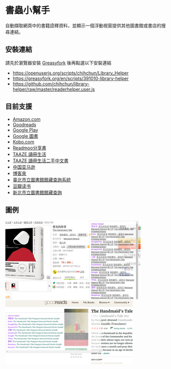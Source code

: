 # 書蟲小幫手

自動擷取網頁中的書籍詮釋資料，並顯示一個浮動視窗提供其他圖書館或書店的搜尋連結。

## 安裝連結

請先於瀏覽器安裝 [Greasyfork](https://greasyfork.org/zh-TW) 後再點選以下安裝連結
- https://openuserjs.org/scripts/chihchun/Library_Helper
- https://greasyfork.org/en/scripts/391010-library-helper
- https://github.com/chihchun/library-helper/raw/master/readerhelper.user.js

## 目前支援

- [Amazon.com](https://www.amazon.com/)
- [Goodreads](https://www.goodreads.com/)
- [Google Play](https://play.google.com/store?hl=en)
- [Google 圖書](https://books.google.com.tw/)
- [Kobo.com](https://www.kobo.com/tw/zh)
- [Readmoo分享書](https://share.readmoo.com/)
- [TAAZE 讀冊生活](https://www.taaze.tw/index.html)
- [TAAZE 讀冊生活二手中文書](https://www.taaze.tw/rwd_list.html?t=11&k=03&d=00)
- [中国亚马逊](https://www.amazon.cn/)
- [博客來](https://www.books.com.tw/)
- [臺北市立圖書館館藏查詢系統](http://book.tpml.edu.tw/webpac/webpacIndex.jsp)
- [豆瓣读书](https://book.douban.com/)
- [新北市立圖書館館藏查詢](https://webpac.tphcc.gov.tw/webpac/search.cfm)

## 圖例
![demo on books.com.tw](https://github.com/chihchun/library-helper/blob/master/screenshots/books.com.tw.png?raw=true)
![demo on goodreads](https://github.com/chihchun/library-helper/blob/master/screenshots/goodreads.png?raw=true)
